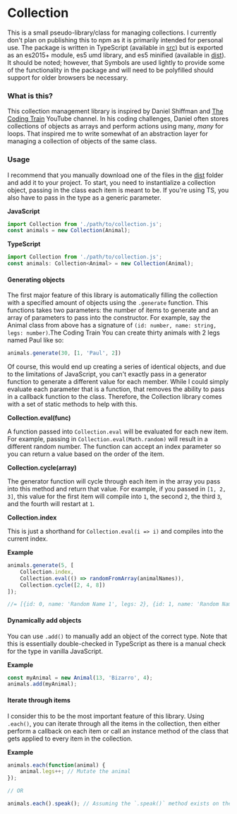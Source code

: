 # Collection

This is a small pseudo-library/class for managing collections. I currently don't plan on publishing this to npm as it is primarily intended for personal use. The package is written in TypeScript (available in [src](src)) but is exported as an es2015+ module, es5 umd library, and es5 minified (available in [dist](dist)). It should be noted; however, that Symbols are used lightly to provide some of the functionality in the package and will need to be polyfilled should support for older browsers be necessary.

### What is this?

This collection management library is inspired by Daniel Shiffman and [The Coding Train](https://www.youtube.com/user/shiffman) YouTube channel. In his coding challenges, Daniel often stores collections of objects as arrays and perform actions using many, _many_ for loops. That inspired me to write somewhat of an abstraction layer for managing a collection of objects of the same class.

### Usage

I recommend that you manually download one of the files in the [dist](dist) folder and add it to your project. To start, you need to instantialize a collection object, passing in the class each item is meant to be. If you're using TS, you also have to pass in the type as a generic parameter.

**JavaScript**

```javascript
import Collection from './path/to/collection.js';
const animals = new Collection(Animal);
```

**TypeScript**

```typescript
import Collection from './path/to/collection.js';
const animals: Collection<Animal> = new Collection(Animal);
```

#### Generating objects

The first major feature of this library is automatically filling the collection with a specified amount of objects using the `.generate` function. This functions takes two parameters: the number of items to generate and an array of parameters to pass into the constructor. For example, say the Animal class from above has a signature of `(id: number, name: string, legs: number)`.The Coding Train You can create thirty animals with 2 legs named Paul like so:

```javascript
animals.generate(30, [1, 'Paul', 2])
```

Of course, this would end up creating a series of identical objects, and due to the limitations of JavaScript, you can't exactly pass in a generator function to generate a different value for each member. While I could simply evaluate each parameter that is a function, that removes the ability to pass in a callback function to the class. Therefore, the Collection library comes with a set of static methods to help with this.

**Collection.eval(func)**

A function passed into `Collection.eval` will be evaluated for each new item. For example, passing in `Collection.eval(Math.random)` will result in a different random number. The function can accept an index parameter so you can return a value based on the order of the item.

**Collection.cycle(array)**

The generator function will cycle through each item in the array you pass into this method and return that value. For example, if you passed in `[1, 2, 3]`, this value for the first item will compile into `1`, the second `2`, the third `3`, and the fourth will restart at `1`.

**Collection.index**

This is just a shorthand for `Collection.eval(i => i)` and compiles into the current index.

**Example**

```javascript
animals.generate(5, [
	Collection.index,
	Collection.eval(() => randomFromArray(animalNames)),
	Collection.cycle([2, 4, 8])
]);

//= [{id: 0, name: 'Random Name 1', legs: 2}, {id: 1, name: 'Random Name 2', legs: 4}, {id: 2, name: 'Random Name 3', legs: 8} ...]
```

#### Dynamically add objects

You can use `.add()` to manually add an object of the correct type. Note that this is essentially double-checked in TypeScript as there is a manual check for the type in vanilla JavaScript.

**Example**

```javascript
const myAnimal = new Animal(13, 'Bizarro', 4);
animals.add(myAnimal);
```

#### Iterate through items

I consider this to be the most important feature of this library. Using `.each()`, you can iterate through all the items in the collection, then either perform a callback on each item or call an instance method of the class that gets applied to every item in the collection.

**Example**

```javascript
animals.each(function(animal) {
	animal.legs++; // Mutate the animal
});

// OR

animals.each().speak(); // Assuming the `.speak()` method exists on the Animal class
```
